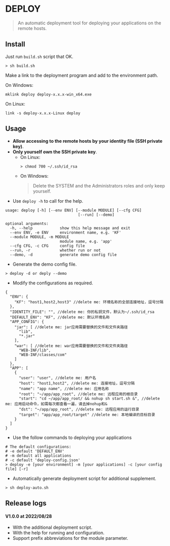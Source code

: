 DEPLOY
===========
> An automatic deployment tool for deploying your applications on the remote hosts.

Install
-------
Just run `build.sh` script that OK.

```
> sh build.sh
```

Make a link to the deployment program and add to the environment path.

On Windows:

```
mklink deploy deploy-x.x.x-win_x64.exe
```

On Linux:

```
link -s deploy-x.x.x-Linux deploy
```

Usage
-----

* **Allow accessing to the remote hosts by your identity file (SSH private key)**.
* **Only yourself own the SSH private key**.
    * On Linux:
        ```
        > chmod 700 ~/.ssh/id_rsa
        ```
    * On Windows:
      > Delete the SYSTEM and the Administrators roles and only keep yourself.
* Use ```deploy -h``` to call for the help.

```
usage: deploy [-h] [--env ENV] [--module MODULE] [--cfg CFG]
                                [--run] [--demo]

optional arguments:
  -h, --help            show this help message and exit
  --env ENV, -e ENV     environment name, e.g. 'KF'
  --module MODULE, -m MODULE
                        module name, e.g. 'app'
  --cfg CFG, -c CFG     config file
  --run, -r             whether run or not
  --demo, -d            generate demo config file
```

* Generate the demo config file.

```
> deploy -d or deply --demo
```

* Modify the configurations as required.

```
{
  "ENV": {
    "KF": "host1,host2,host3" //delete me: 环境名称的全部连接地址，逗号分隔
  },
  "IDENTITY_FILE": "", //delete me: 你的私钥文件，默认为~/.ssh/id_rsa
  "DEFAULT_ENV": "KF", //delete me: 默认环境名称
  "APP_CONFIG": {
    "jar": [ //delete me: jar应用需要替换的文件和文件夹路径
      "lib",
      "*.jar"
    ],
    "war": [ //delete me: war应用需要替换的文件和文件夹路径
      "WEB-INF/lib",
      "WEB-INF/classes/com"
    ]
  },
  "APP": [
    {
      "user": "user", //delete me: 用户名
      "host": "host1,host2", //delete me: 连接地址，逗号分隔
      "name": "app name", //delete me: 应用名称
      "root": "~/app/app_root", //delete me: 远程应用的根目录
      "start": "cd ~/app/app_root/ && nohup sh start.sh &", //delete me: 应用启动命令，如需每次都查看一遍，请去掉nohup和&
      "dst": "~/app/app_root", //delete me: 远程应用的运行目录
      "target": "app/app_root/target" //delete me: 本地编译的目标目录
    }
  ]
}
```

* Use the follow commands to deploying your applications

```
# The default configurations:
# -e default 'DEFAULT_ENV'
# -m default all applications
# -c default 'deploy-config.json'
> deploy -e [your environment] -m [your applications] -c [your config file] [-r]
```

* Automatically generate deployment script for additional supplement.

```
> sh deploy-auto.sh
```

Release logs
------------

#### V1.0.0 at 2022/08/28

* With the additional deployment script.
* With the help for running and configuration.
* Support prefix abbreviations for the module parameter.
